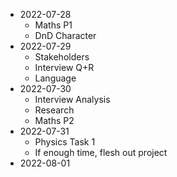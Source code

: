  - 2022-07-28
	- Maths P1
	- DnD Character
- 2022-07-29
	- Stakeholders
	- Interview Q+R
	- Language
- 2022-07-30
	- Interview Analysis
	- Research
	- Maths P2
- 2022-07-31
	- Physics Task 1
	- If enough time, flesh out project
- 2022-08-01
